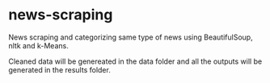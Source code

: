 # news-scraping
News scraping and categorizing same type of news using BeautifulSoup, nltk and k-Means.

Cleaned data will be genereated in the data folder and all the outputs will be generated in the results folder.
